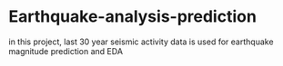 # Earthquake-analysis-prediction
in this project, last 30 year seismic activity data is used for earthquake magnitude prediction and EDA
